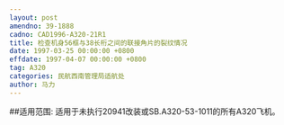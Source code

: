 ```yaml
---
layout: post
amendno: 39-1888
cadno: CAD1996-A320-21R1
title: 检查机身56框与38长桁之间的联接角片的裂纹情况
date: 1997-03-25 00:00:00 +0800
effdate: 1997-04-07 00:00:00 +0800
tag: A320
categories: 民航西南管理局适航处
author: 马力
---
```


##适用范围:
适用于未执行20941改装或SB.A320-53-1011的所有A320飞机。

